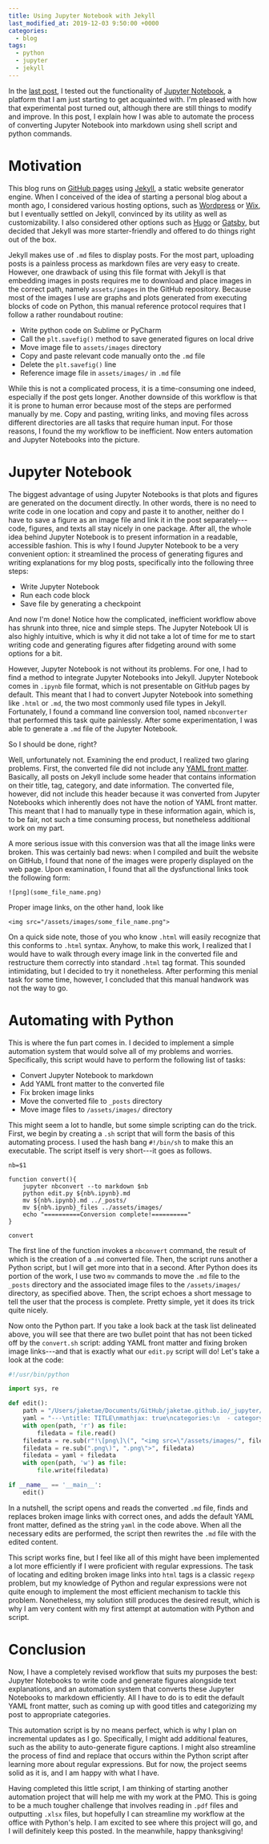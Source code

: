 ```yaml
---
title: Using Jupyter Notebook with Jekyll
last_modified_at: 2019-12-03 9:50:00 +0000
categories:
  - blog
tags:
  - python
  - jupyter
  - jekyll
---
```


In the [last post], I tested out the functionality of [Jupyter Notebook], a platform that I am just starting to get acquainted with. I'm pleased with how that experimental post turned out, although there are still things to modify and improve. In this post, I explain how I was able to automate the process of converting Jupyter Notebook into markdown using shell script and python commands.

# Motivation

This blog runs on [GitHub pages] using [Jekyll], a static website generator engine. When I conceived of the idea of starting a personal blog about a month ago, I considered various hosting options, such as [Wordpress] or [Wix], but I eventually settled on Jekyll, convinced by its utility as well as customizability. I also considered other options such as [Hugo] or [Gatsby], but decided that Jekyll was more starter-friendly and offered to do things right out of the box. 

Jekyll makes use of `.md` files to display posts. For the most part, uploading posts is a painless process as markdown files are very easy to create. However, one drawback of using this file format with Jekyll is that embedding images in posts requires me to download and place images in the correct path, namely `assets/images` in the GitHub repository. Because most of the images I use are graphs and plots generated from executing blocks of code on Python, this manual reference protocol requires that I follow a rather roundabout routine:

* Write python code on Sublime or PyCharm
* Call the `plt.savefig()` method to save generated figures on local drive
* Move image file to `assets/images` directory
* Copy and paste relevant code manually onto the `.md` file
* Delete the `plt.savefig()` line
* Reference image file in `assets/images/` in `.md` file

While this is not a complicated process, it is a time-consuming one indeed, especially if the post gets longer. Another downside of this workflow is that it is prone to human error because most of the steps are performed manually by me. Copy and pasting, writing links, and moving files across different directories are all tasks that require human input. For those reasons, I found the my workflow to be inefficient. Now enters automation and Jupyter Notebooks into the picture. 

# Jupyter Notebook

The biggest advantage of using Jupyter Notebooks is that plots and figures are generated on the document directly. In other words, there is no need to write code in one location and copy and paste it to another, neither do I have to save a figure as an image file and link it in the post separately---code, figures, and texts all stay nicely in one package. After all, the whole idea behind Jupyter Notebook is to present information in a readable, accessible fashion. This is why I found Jupyter Notebook to be a very convenient option: it streamlined the process of generating figures and writing explanations for my blog posts, specifically into the following three steps:

* Write Jupyter Notebook
* Run each code block
* Save file by generating a checkpoint

And now I'm done! Notice how the complicated, inefficient workflow above has shrunk into three, nice and simple steps. The Jupyter Notebook UI is also highly intuitive, which is why it did not take a lot of time for me to start writing code and generating figures after fidgeting around with some options for a bit. 

However, Jupyter Notebook is not without its problems. For one, I had to find a method to integrate Jupyter Notebooks into Jekyll. Jupyter Notebook comes in `.ipynb` file format, which is not presentable on GitHub pages by default. This meant that I had to convert Jupyter Notebook into something like `.html` or `.md`, the two most commonly used file types in Jekyll. Fortunately, I found a command line conversion tool, named `nbconverter` that performed this task quite painlessly. After some experimentation, I was able to generate a `.md` file of the Jupyter Notebook. 

So I should be done, right?

Well, unfortunately not. Examining the end product, I realized two glaring problems. First, the converted file did not include any [YAML front matter]. Basically, all posts on Jekyll include some header that contains information on their title, tag, category, and date information. The converted file, however, did not include this header because it was converted from Jupyter Notebooks which inherently does not have the notion of YAML front matter. This meant that I had to manually type in these information again, which is, to be fair, not such a time consuming process, but nonetheless additional work on my part. 

A more serious issue with this conversion was that all the image links were broken. This was certainly bad news: when I compiled and built the website on GitHub, I found that none of the images were properly displayed on the web page. Upon examination, I found that all the dysfunctional links took the following form:

```
![png](some_file_name.png)
```

Proper image links, on the other hand, look like

```
<img src="/assets/images/some_file_name.png">
```

On a quick side note, those of you who know `.html` will easily recognize that this conforms to `.html` syntax. Anyhow, to make this work, I realized that I would have to walk through every image link in the converted file and restructure them correctly into standard `.html` tag format. This sounded intimidating, but I decided to try it nonetheless. After performing this menial task for some time, however, I concluded that this manual handwork was not the way to go. 

# Automating with Python

This is where the fun part comes in. I decided to implement a simple automation system that would solve all of my problems and worries. Specifically, this script would have to perform the following list of tasks:

* Convert Jupyter Notebook to markdown
* Add YAML front matter to the converted file
* Fix broken image links
* Move the converted file to `_posts` directory
* Move image files to `/assets/images/` directory

This might seem a lot to handle, but some simple scripting can do the trick. First, we begin by creating a `.sh` script that will form the basis of this automating process. I used the hash bang `#!/bin/sh` to make this an executable. The script itself is very short---it goes as follows.

```
nb=$1

function convert(){
	jupyter nbconvert --to markdown $nb
	python edit.py ${nb%.ipynb}.md
	mv ${nb%.ipynb}.md ../_posts/
	mv ${nb%.ipynb}_files ../assets/images/
	echo "==========Conversion complete!=========="
}

convert
```

The first line of the function invokes a `nbconvert` command, the result of which is the creation of a `.md` converted file. Then, the script runs another a Python script, but I will get more into that in a second. After Python does its portion of the work, I use two `mv` commands to move the `.md` file to the `_posts` directory and the associated image files to the `/assets/images/` directory, as specified above. Then, the script echoes a short message to tell the user that the process is complete. Pretty simple, yet it does its trick quite nicely. 

Now onto the Python part. If you take a look back at the task list delineated above, you will see that there are two bullet point that has not been ticked off by the `convert.sh` script: adding YAML front matter and fixing broken image links---and that is exactly what our `edit.py` script will do! Let's take a look at the code:

```python
#!/usr/bin/python

import sys, re

def edit():
	path = "/Users/jaketae/Documents/GitHub/jaketae.github.io/_jupyter/" + str(sys.argv[1])
	yaml = "---\ntitle: TITLE\nmathjax: true\ncategories:\n  - category\ntags:\n  - tag\n---\n\n"
	with open(path, 'r') as file:
		filedata = file.read()
	filedata = re.sub(r"!\[png\]\(", "<img src=\"/assets/images/", filedata)
	filedata = re.sub(".png\)", ".png\">", filedata)
	filedata = yaml + filedata
	with open(path, 'w') as file:
		file.write(filedata)

if __name__ == '__main__':
	edit()
```

In a nutshell, the script opens and reads the converted `.md` file, finds and replaces broken image links with correct ones, and adds the default YAML front matter, defined as the string `yaml` in the code above. When all the necessary edits are performed, the script then rewrites the `.md` file with the edited content. 

This script works fine, but I feel like all of this might have been implemented a lot more efficiently if I were proficient with regular expressions. The task of locating and editing broken image links into `html` tags is a classic `regexp` problem, but my knowledge of Python and regular expressions were not quite enough to implement the most efficient mechanism to tackle this problem. Nonetheless, my solution still produces the desired result, which is why I am very content with my first attempt at automation with Python and script. 

# Conclusion

Now, I have a completely revised workflow that suits my purposes the best: Jupyter Notebooks to write code and generate figures alongside text explanations, and an automation system that converts these Jupyter Notebooks to markdown efficiently. All I have to do is to edit the default YAML front matter, such as coming up with good titles and categorizing my post to appropriate categories. 

This automation script is by no means perfect, which is why I plan on incremental updates as I go. Specifically, I might add additional features, such as the ability to auto-generate figure captions. I might also streamline the process of find and replace that occurs within the Python script after learning more about regular expressions. But for now, the project seems solid as it is, and I am happy with what I have. 

Having completed this little script, I am thinking of starting another automation project that will help me with my work at the PMO. This is going to be a much tougher challenge that involves reading in `.pdf` files and outputting `.xlsx` files, but hopefully I can streamline my workflow at the office with Python's help. I am excited to see where this project will go, and I will definitely keep this posted. In the meanwhile, happy thanksgiving!


[last post]: https://jaketae.github.io/blog/test/
[Jupyter Notebook]: https://jupyter.org
[Wordpress]: https://wordpress.com
[Wix]: https://www.wix.com
[Hugo]: https://gohugo.io
[Gatsby]: https://www.gatsbyjs.org
[YAML front matter]: https://jekyllrb.com/docs/front-matter/
[Jekyll]: https://jekyllrb.com
[GitHub pages]: https://pages.github.com
